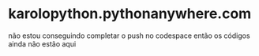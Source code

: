# karolopython.pythonanywhere.com
não estou conseguindo completar o push no codespace então os códigos ainda não estão aqui
